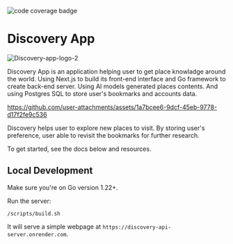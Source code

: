 ![code coverage badge](https://github.com/Janisgee/discovery_app/actions/workflows/ci.yml/badge.svg)

# Discovery App

![Discovery-app-logo-2](https://github.com/user-attachments/assets/4e920fa3-1e17-429a-b5f3-cf844f59433f)

Discovery App is an application helping user to get place knowladge around the world. Using Next.js to build its front-end interface and Go framework to create back-end server. Using AI models generated places contents. And using Postgres SQL to store user's bookmarks and accounts data.

https://github.com/user-attachments/assets/1a7bcee6-9dcf-45eb-9778-d17f2fe9c536

Discovery helps user to explore new places to visit. By storing user's preference, user able to revisit the bookmarks for further research.

To get started, see the docs below and resources.

## Local Development

Make sure you're on Go version 1.22+.

Run the server:

```
/scripts/build.sh
```

It will serve a simple webpage at `https://discovery-api-server.onrender.com`.
